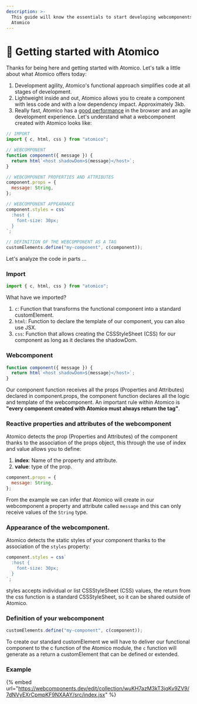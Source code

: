 ```yaml
---
description: >-
  This guide will know the essentials to start developing webcomponents with
  Atomico
---
```


# 🚀 Getting started with Atomico

Thanks for being here and getting started with Atomico. Let's talk a little about what Atomico offers today: 

1. Development agility, Atomico's functional approach simplifies code at all stages of development. 
2. Lightweight inside and out, Atomico allows you to create a component with less code and with a low dependency impact. Approximately 3kb. 
3. Really fast, Atomico has a [good performance](https://twitter.com/atomicojs/status/1391775734641745929) in the browser and an agile development experience. Let's understand what a webcomponent created with Atomico looks like:

```javascript
// IMPORT
import { c, html, css } from "atomico";

// WEBCOMPONENT
function component({ message }) {
  return html`<host shadowDom>${message}</host>`;
}

// WEBCOMPONENT PROPERTIES AND ATTRIBUTES
component.props = {
  message: String,
};

// WEBCOMPONENT APPEARANCE
component.styles = css`
  :host {
    font-size: 30px;
  }
`;

// DEFINITION OF THE WEBCOMPONENT AS A TAG
customElements.define("my-component", c(component));
```

Let's analyze the code in parts ...

### Import <a id="importacion"></a>

```javascript
import { c, html, css } from "atomico";
```

What have we imported?

1. `c`: Function that transforms the functional component into a standard customElement.
2. `html`: Function to declare the template of our component, you can also use JSX.
3. `css`: Function that allows creating the CSSStyleSheet \(CSS\) for our component as long as it declares the shadowDom.

### Webcomponent <a id="webcomponent"></a>

```javascript
function component({ message }) {
  return html`<host shadowDom>${message}</host>`;
}
```

Our component function receives all the props \(Properties and Attributes\) declared in component.props, the component function declares all the logic and template of the webcomponent. An important rule within Atomico is **"every component created with Atomico must always return the  tag"**.

### Reactive properties and attributes of the webcomponent

Atomico detects the prop \(Properties and Attributes\) of the component thanks to the association of the props object, this through the use of index and value allows you to define:

1. **index**: Name of the property and attribute.
2. **value**: type of the prop.

```javascript
component.props = {
  message: String,
};
```

From the example we can infer that Atomico will create in our webcomponent a property and attribute called `message` and this can only receive values of the `String` type.

### Appearance of the webcomponent.

Atomico detects the static styles of your component thanks to the association of the `styles` property:

```javascript
component.styles = css`
  :host {
    font-size: 30px;
  }
`;
```

styles accepts individual or list CSSStyleSheet \(CSS\) values, the return from the css function is a standard CSSStyleSheet, so it can be shared outside of Atomico.

### Definition of your webcomponent

```javascript
customElements.define("my-component", c(component));
```

To create our standard customElement we will have to deliver our functional component to the c function of the Atomico module, the `c` function will generate as a return a customElement that can be defined or extended.

### Example <a id="ejemplo"></a>

{% embed url="https://webcomponents.dev/edit/collection/wuKH7azM3kT3jqKv9ZV9/7dNVyEXrCpmpKF9NXAAY/src/index.jsx" %}



[  
](https://atomico.gitbook.io/doc/v/es/)

